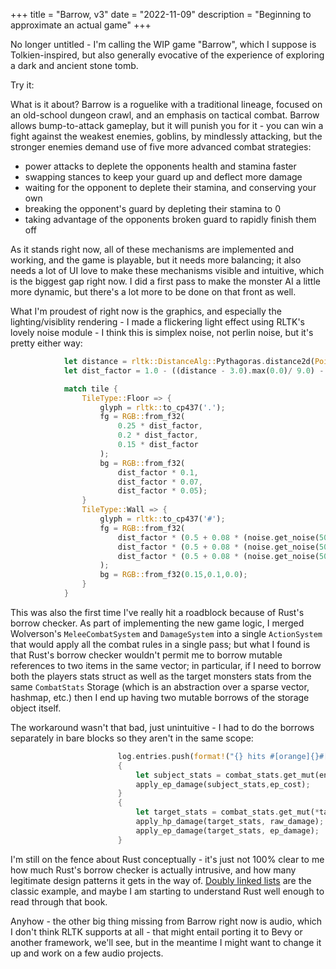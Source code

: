 +++
title = "Barrow, v3"
date = "2022-11-09"
description = "Beginning to approximate an actual game"
+++

No longer untitled - I'm calling the WIP game "Barrow", which I suppose is Tolkien-inspired, but also generally evocative of the experience of exploring a dark and ancient stone tomb.  

Try it:

<canvas id="canvas" width="800" height="600"></canvas>
<script src="./wasm/barrow_v3.js"></script>
<script>
    window.addEventListener("load", async () => {
    await wasm_bindgen("./wasm/barrow_v3_bg.wasm");
    });
</script>

What is it about?  Barrow is a roguelike with a traditional lineage, focused on an old-school dungeon crawl, and an emphasis on tactical combat.  Barrow allows bump-to-attack gameplay, but it will punish you for it - you can win a fight against the weakest enemies, goblins, by mindlessly attacking, but the stronger enemies demand use of five more advanced combat strategies:

- power attacks to deplete the opponents health and stamina faster
- swapping stances to keep your guard up and deflect more damage
- waiting for the opponent to deplete their stamina, and conserving your own
- breaking the opponent's guard by depleting their stamina to 0
- taking advantage of the opponents broken guard to rapidly finish them off

As it stands right now, all of these mechanisms are implemented and working, and the game is playable, but it needs more balancing; it also needs a lot of UI love to make these mechanisms visible and intuitive, which is the biggest gap right now.  I did a first pass to make the monster AI a little more dynamic, but there's a lot more to be done on that front as well.

What I'm proudest of right now is the graphics, and especially the lighting/visiblity rendering - I made a flickering light effect using RLTK's lovely noise module - I think this is simplex noise, not perlin noise, but it's pretty either way:

```rust
            let distance = rltk::DistanceAlg::Pythagoras.distance2d(Point::new(x, y), player_pos);
            let dist_factor = 1.0 - ((distance - 3.0).max(0.0)/ 9.0) - (noise.get_noise3d(0.08 * x as f32, 0.08 * y as f32, 0.14 * map.frame_count as f32) * 0.1);

            match tile {
                TileType::Floor => {
                    glyph = rltk::to_cp437('.');
                    fg = RGB::from_f32(
                        0.25 * dist_factor, 
                        0.2 * dist_factor, 
                        0.15 * dist_factor
                    );
                    bg = RGB::from_f32(
                        dist_factor * 0.1,
                        dist_factor * 0.07,
                        dist_factor * 0.05);
                }
                TileType::Wall => {
                    glyph = rltk::to_cp437('#');
                    fg = RGB::from_f32(
                        dist_factor * (0.5 + 0.08 * (noise.get_noise(500.0 + x as f32, 800.0 + y as f32)) ), 
                        dist_factor * (0.5 + 0.08 * (noise.get_noise(500.0 + x as f32, 800.0 + y as f32)) ),
                        dist_factor * (0.5 + 0.08 * (noise.get_noise(500.0 + x as f32, 800.0 + y as f32)) )
                    );
                    bg = RGB::from_f32(0.15,0.1,0.0);
                }
            }
```

This was also the first time I've really hit a roadblock because of Rust's borrow checker.  As part of implementing the new game logic, I merged Wolverson's `MeleeCombatSystem` and `DamageSystem` into a single `ActionSystem` that would apply all the combat rules in a single pass; but what I found is that Rust's borrow checker wouldn't permit me to borrow mutable references to two items in the same vector; in particular, if I need to borrow both the players stats struct as well as the target monsters stats from the same `CombatStats` Storage (which is an abstraction over a sparse vector, hashmap, etc.) then I end up having two mutable borrows of the storage object itself.

The workaround wasn't that bad, just unintuitive - I had to do the borrows separately in bare blocks so they aren't in the same scope:

```rust
                        log.entries.push(format!("{} hits #[orange]{}#[] fiercely for #[orange]{} hp#[].", &name.name, &target_name.name, raw_damage));
                        {
                            let subject_stats = combat_stats.get_mut(entity).unwrap();
                            apply_ep_damage(subject_stats,ep_cost);
                        }
                        {
                            let target_stats = combat_stats.get_mut(*target).unwrap();
                            apply_hp_damage(target_stats, raw_damage);
                            apply_ep_damage(target_stats, ep_damage);
                        }
```

I'm still on the fence about Rust conceptually - it's just not 100% clear to me how much Rust's borrow checker is actually intrusive, and how many legitimate design patterns it gets in the way of.  [Doubly linked lists](https://rust-unofficial.github.io/too-many-lists/index.html) are the classic example, and maybe I am starting to understand Rust well enough to read through that book.

Anyhow - the other big thing missing from Barrow right now is audio, which I don't think RLTK supports at all - that might entail porting it to Bevy or another framework, we'll see, but in the meantime I might want to change it up and work on a few audio projects.